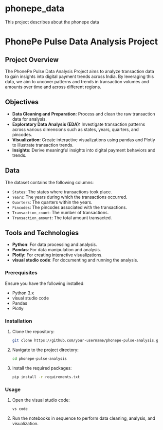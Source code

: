 # phonepe_data
This project describes about the phonepe data
# PhonePe Pulse Data Analysis Project

## Project Overview

The PhonePe Pulse Data Analysis Project aims to analyze transaction data to gain insights into digital payment trends across India. By leveraging this data, we aim to uncover patterns and trends in transaction volumes and amounts over time and across different regions.

## Objectives

- **Data Cleaning and Preparation:** Process and clean the raw transaction data for analysis.
- **Exploratory Data Analysis (EDA):** Investigate transaction patterns across various dimensions such as states, years, quarters, and pincodes.
- **Visualization:** Create interactive visualizations using pandas and Plotly to illustrate transaction trends.
- **Insights:** Derive meaningful insights into digital payment behaviors and trends.

## Data

The dataset contains the following columns:
- `States`: The states where transactions took place.
- `Years`: The years during which the transactions occurred.
- `Quarters`: The quarters within the years.
- `Pincodes`: The pincodes associated with the transactions.
- `Transaction_count`: The number of transactions.
- `Transaction_amount`: The total amount transacted.

## Tools and Technologies

- **Python**: For data processing and analysis.
- **Pandas**: For data manipulation and analysis.
- **Plotly**: For creating interactive visualizations.
- **visual studio code**: For documenting and running the analysis.

### Prerequisites

Ensure you have the following installed:
- Python 3.x
- visual studio code
- Pandas
- Plotly

### Installation

1. Clone the repository:
   ```sh
   git clone https://github.com/your-username/phonepe-pulse-analysis.git
   ```
2. Navigate to the project directory:
   ```sh
   cd phonepe-pulse-analysis
   ```
3. Install the required packages:
   ```sh
   pip install -r requirements.txt
   ```

### Usage

1. Open the visual studio code:
   ```sh
   vs code
   ```
2. Run the notebooks in sequence to perform data cleaning, analysis, and visualization.
